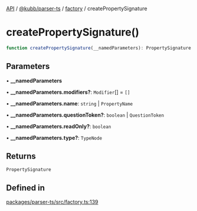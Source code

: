 [API](../../../../../packages.md) / [@kubb/parser-ts](../../../index.md) / [factory](../index.md) / createPropertySignature

# createPropertySignature()

```ts
function createPropertySignature(__namedParameters): PropertySignature
```

## Parameters

• **\_\_namedParameters**

• **\_\_namedParameters.modifiers?**: `Modifier`[] = `[]`

• **\_\_namedParameters.name**: `string` \| `PropertyName`

• **\_\_namedParameters.questionToken?**: `boolean` \| `QuestionToken`

• **\_\_namedParameters.readOnly?**: `boolean`

• **\_\_namedParameters.type?**: `TypeNode`

## Returns

`PropertySignature`

## Defined in

[packages/parser-ts/src/factory.ts:139](https://github.com/kubb-project/kubb/blob/ff80665146ae086e044807d0072fda660e72e1fd/packages/parser-ts/src/factory.ts#L139)
